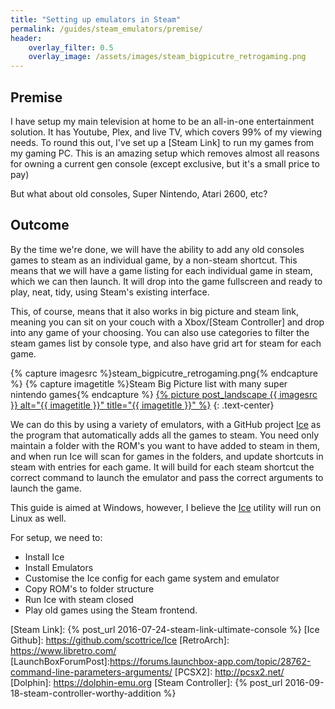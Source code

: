 ```yaml
---
title: "Setting up emulators in Steam"
permalink: /guides/steam_emulators/premise/
header:
    overlay_filter: 0.5
    overlay_image: /assets/images/steam_bigpicutre_retrogaming.png
---
```


## Premise

I have setup my main television at home to be an all-in-one entertainment solution.  It has Youtube, Plex, and live TV, which covers 99% of my viewing needs.
To round this out, I've set up a [Steam Link] to run my games from my gaming PC.  This is an amazing setup which removes almost all reasons for owning a current gen console (except exclusive, but it's a small price to pay)

But what about old consoles, Super Nintendo, Atari 2600, etc?

## Outcome

By the time we're done, we will have the ability to add any old consoles games to steam as an individual game, by a non-steam shortcut.  This means that we will have a game listing for each individual game in steam, which we can then launch.  It will drop into the game fullscreen and ready to play, neat, tidy, using Steam's existing interface.

This, of course, means that it also works in big picture and steam link, meaning you can sit on your couch with a Xbox/[Steam Controller] and drop into any game of your choosing.  You can also use categories to filter the steam games list by console type, and also have grid art for steam for each game.

{% capture imagesrc %}steam_bigpicutre_retrogaming.png{% endcapture %}
{% capture imagetitle %}Steam Big Picture list with many super nintendo games{% endcapture %}
<a href="/assets/images/{{ imagesrc }}">{% picture post_landscape {{ imagesrc }} alt="{{ imagetitle }}" title="{{ imagetitle }}" %}</a>
{: .text-center}

We can do this by using a variety of emulators, with a GitHub project [Ice] as the program that automatically adds all the games to steam.  You need only maintain a folder with the ROM's you want to have added to steam in them, and when run Ice will scan for games in the folders, and update shortcuts in steam with entries for each game.  It will build for each steam shortcut the correct command to launch the emulator and pass the correct arguments to launch the game.

This guide is aimed at Windows, however, I believe the [Ice] utility will run on Linux as well.

For setup, we need to:

* Install Ice
* Install Emulators
* Customise the Ice config for each game system and emulator
* Copy ROM's to folder structure
* Run Ice with steam closed
* Play old games using the Steam frontend.


[Ice]: http://scottrice.github.io/Ice/
[Steam Link]: {% post_url 2016-07-24-steam-link-ultimate-console %}
[Ice Github]: https://github.com/scottrice/Ice
[RetroArch]: https://www.libretro.com/
[LaunchBoxForumPost]:https://forums.launchbox-app.com/topic/28762-command-line-parameters-arguments/
[PCSX2]: http://pcsx2.net/
[Dolphin]: https://dolphin-emu.org
[Steam Controller]: {% post_url 2016-09-18-steam-controller-worthy-addition %}